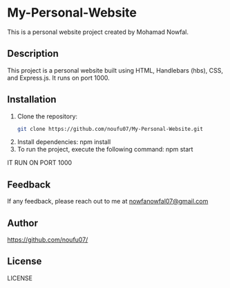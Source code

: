 # My-Personal-Website

This is a personal website project created by Mohamad Nowfal.

## Description

This project is a personal website built using HTML, Handlebars (hbs), CSS, and Express.js. It runs on port 1000.

## Installation

1. Clone the repository:
   ```sh
   git clone https://github.com/noufu07/My-Personal-Website.git
2. Install dependencies:
    npm install
3. To run the project, execute the following command:
    npm start
   
IT RUN ON PORT 1000

## Feedback
If any feedback, please reach out to me at nowfanowfal07@gmail.com

## Author
https://github.com/noufu07/

## License
LICENSE
